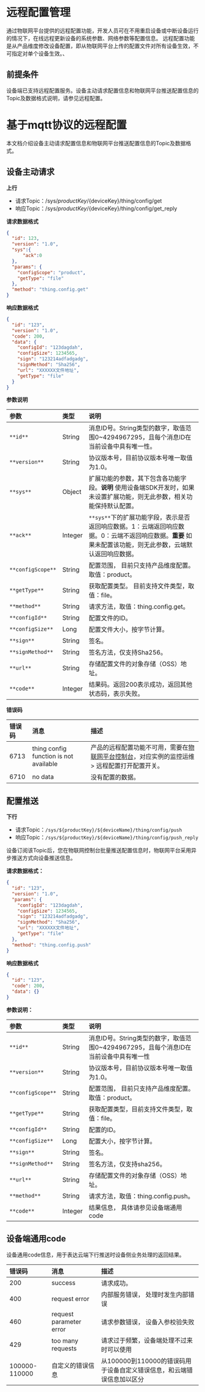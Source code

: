 # 远程配置管理
通过物联网平台提供的远程配置功能，开发人员可在不用重启设备或中断设备运行的情况下，在线远程更新设备的系统参数、网络参数等配置信息。
远程配置功能是从产品维度修改设备配置，即从物联网平台上传的配置文件对所有设备生效，不可指定对单个设备生效。、

## 前提条件
设备端已支持远程配置服务。设备主动请求配置信息和物联网平台推送配置信息的Topic及数据格式说明，请参见远程配置。





# 基于mqtt协议的远程配置

本文档介绍设备主动请求配置信息和物联网平台推送配置信息的Topic及数据格式。

## 设备主动请求

**上行**

* 请求Topic：/sys/${productKey}/${deviceKey}/thing/config/get
* 响应Topic：/sys/${productKey}/${deviceKey}/thing/config/get_reply

**请求数据格式**

```json
{
  "id": 123,
  "version": "1.0",
  "sys":{
      "ack":0
  },
  "params": {
    "configScope": "product",
    "getType": "file"
  },
  "method": "thing.config.get"
}
```
**响应数据格式**

```json
{
  "id": "123",
  "version": "1.0",
  "code": 200,
  "data": {
    "configId": "123dagdah",
    "configSize": 1234565,
    "sign": "123214adfadgadg",
    "signMethod": "Sha256",
    "url": "XXXXXX文件地址",
    "getType": "file"
  }
}
```
**参数说明**

| 参数              | 类型    | 说明                                                         |
| :---------------- | :------ | :----------------------------------------------------------- |
| `**id**`          | String  | 消息ID号。String类型的数字，取值范围0~4294967295，且每个消息ID在当前设备中具有唯一性。 |
| `**version**`     | String  | 协议版本号，目前协议版本号唯一取值为1.0。                    |
| `**sys**`         | Object  | 扩展功能的参数，其下包含各功能字段。**说明** 使用设备端SDK开发时，如果未设置扩展功能，则无此参数，相关功能保持默认配置。 |
| `**ack**`         | Integer | `**sys**`下的扩展功能字段，表示是否返回响应数据。1：云端返回响应数据。0：云端不返回响应数据。**重要** 如果未配置该功能，则无此参数，云端默认返回响应数据。 |
| `**configScope**` | String  | 配置范围， 目前只支持产品维度配置。 取值：product。          |
| `**getType**`     | String  | 获取配置类型。 目前支持文件类型，取值：file。                |
| `**method**`      | String  | 请求方法，取值：thing.config.get。                           |
| `**configId**`    | String  | 配置文件的ID。                                               |
| `**configSize**`  | Long    | 配置文件大小，按字节计算。                                   |
| `**sign**`        | String  | 签名。                                                       |
| `**signMethod**`  | String  | 签名方法，仅支持Sha256。                                     |
| `**url**`         | String  | 存储配置文件的对象存储（OSS）地址。                          |
| `**code**`        | Integer | 结果码。返回200表示成功，返回其他状态码，表示失败。          |

**错误码**

| 错误码 | 消息                                   | 描述                                                         |
| :----- | :------------------------------------- | :----------------------------------------------------------- |
| 6713   | thing config function is not available | 产品的远程配置功能不可用，需要在[物联网平台控制台](http://iot.console.aliyun.com/)，对应实例的监控运维 > 远程配置打开配置开关。 |
| 6710   | no data                                | 没有配置的数据。                                             |

## 配置推送

**下行**

- 请求Topic：`/sys/${productKey}/${deviceName}/thing/config/push`
- 响应Topic：`/sys/${productKey}/${deviceName}/thing/config/push_reply`

设备订阅该Topic后，您在物联网控制台批量推送配置信息时，物联网平台采用异步推送方式向设备推送信息。

**请求数据格式：**

```json
{
  "id": "123",
  "version": "1.0",
  "params": {
    "configId": "123dagdah",
    "configSize": 1234565,
    "sign": "123214adfadgadg",
    "signMethod": "Sha256",
    "url": "XXXXXX文件地址",
    "getType": "file"
  },
  "method": "thing.config.push"
}
```

**响应数据格式**

```json
{
  "id": "123",
  "code": 200,
  "data": {}
}
```

**参数说明：**

| 参数              | 类型    | 说明                                                         |
| :---------------- | :------ | :----------------------------------------------------------- |
| `**id**`          | String  | 消息ID号。String类型的数字，取值范围0~4294967295，且每个消息ID在当前设备中具有唯一性 |
| `**version**`     | String  | 协议版本号，目前协议版本号唯一取值为1.0。                    |
| `**configScope**` | String  | 配置范围， 目前只支持产品维度配置。 取值：product。          |
| `**getType**`     | String  | 获取配置类型，目前支持文件类型，取值：file。                 |
| `**configId**`    | String  | 配置的ID。                                                   |
| `**configSize**`  | Long    | 配置大小，按字节计算。                                       |
| `**sign**`        | String  | 签名。                                                       |
| `**signMethod**`  | String  | 签名方法，仅支持sha256。                                     |
| `**url**`         | String  | 存储配置文件的对象存储（OSS）地址。                          |
| `**method**`      | String  | 请求方法，取值：thing.config.push。                          |
| `**code**`        | Integer | 结果信息， 具体请参见设备端通用code                          |



## 设备端通用code

设备通用code信息，用于表达云端下行推送时设备侧业务处理的返回结果。

| 错误码        | 消息                    | 描述                                                         |
| :------------ | :---------------------- | :----------------------------------------------------------- |
| 200           | success                 | 请求成功。                                                   |
| 400           | request error           | 内部服务错误， 处理时发生内部错误                            |
| 460           | request parameter error | 请求参数错误， 设备入参校验失败                              |
| 429           | too many requests       | 请求过于频繁，设备端处理不过来时可以使用                     |
| 100000-110000 | 自定义的错误信息        | 从100000到110000的错误码用于设备自定义错误信息，和云端错误信息加以区分 |

